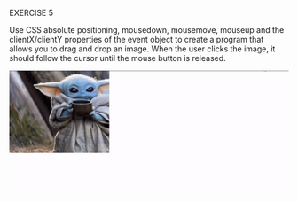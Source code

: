 
EXERCISE 5

Use CSS absolute positioning, mousedown, mousemove, mouseup and the clientX/clientY
properties of the event object to create a program that allows you to drag and drop an image. When
the user clicks the image, it should follow the cursor until the mouse button is released.

![ImgName](https://github.com/uendihoxha/JavaScriptExercises/blob/master/gifs/gif5.gif)
